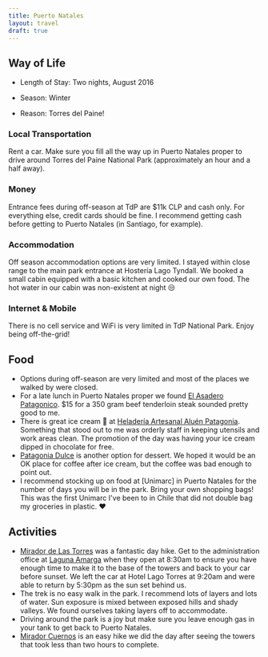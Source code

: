 ```yaml
---
title: Puerto Natales
layout: travel
draft: true
---
```


## Way of Life
* Length of Stay: Two nights, August 2016

* Season: Winter

* Reason: Torres del Paine!

### Local Transportation

Rent a car. Make sure you fill all the way up in Puerto Natales proper to drive
around Torres del Paine National Park (approximately an hour and a half away).

### Money

Entrance fees during off-season at TdP are $11k CLP and cash only.
For everything else, credit cards should be fine. I recommend getting cash before
getting to Puerto Natales (in Santiago, for example).

### Accommodation

Off season accommodation options are very limited. I stayed within close range to the
main park entrance at Hostería Lago Tyndall. We booked a small cabin equipped with a basic
kitchen and cooked our own food. The hot water in our cabin was non-existent at night :unamused:

### Internet & Mobile

There is no cell service and WiFi is very limited in TdP National Park. Enjoy being off-the-grid!

## Food

* Options during off-season are very limited and most of the places we walked by were closed.
* For a late lunch in Puerto Natales proper we found [El Asadero Patagonico]().
$15 for a 350 gram beef tenderloin steak sounded pretty good to me.
* There is great ice cream :ice_cream: at [Heladería Artesanal Aluén Patagonia](). Something that stood out to me was orderly staff in keeping utensils and work areas clean.
The promotion of the day was having your ice cream dipped in chocolate for free.
* [Patagonia Dulce]() is another option for dessert. We hoped it would be an OK place for coffee after ice cream, but the coffee was bad enough to point out.
* I recommend stocking up on food at [Unimarc] in Puerto Natales for the number of days you will be in the park.
Bring your own shopping bags! This was the first Unimarc I've been to in Chile that did not double bag my groceries in plastic. :heart:

## Activities

* [Mirador de Las Torres]() was a fantastic day hike. Get to the administration office at [Laguna Amarga]() when they open at 8:30am to ensure you
have enough time to make it to the base of the towers and back to your car before sunset. We left the car at Hotel Lago Torres at 9:20am
and were able to return by 5:30pm as the sun set behind us.
* The trek is no easy walk in the park. I recommend lots of layers and lots of water.
Sun exposure is mixed between exposed hills and shady valleys. We found ourselves taking layers off to accommodate.
* Driving around the park is a joy but make sure you leave enough gas in your tank to get back to Puerto Natales.
* [Mirador Cuernos]() is an easy hike we did the day after seeing the towers that took less than two hours to complete.
